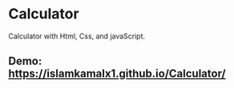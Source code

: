 # Calculator
Calculator with Html, Css, and javaScript.

## Demo: https://islamkamalx1.github.io/Calculator/
